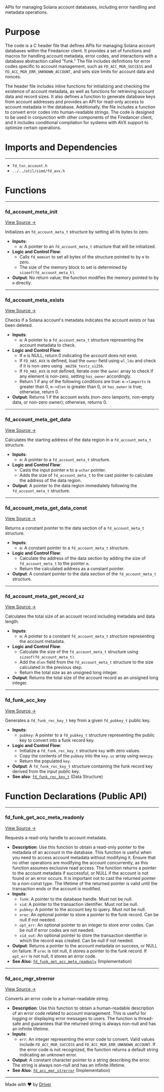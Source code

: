 <!--------------------------------------------------------------------------------->
<!-- IMPORTANT: This file is auto-generated by Driver (https://driver.ai). -------->
<!-- Manual edits may be overwritten on future commits. --------------------------->
<!--------------------------------------------------------------------------------->

APIs for managing Solana account databases, including error handling and metadata operations.

# Purpose
The code is a C header file that defines APIs for managing Solana account databases within the Firedancer client. It provides a set of functions and macros for handling account metadata, error codes, and interactions with a database abstraction called "funk." The file includes definitions for error codes specific to account management, such as `FD_ACC_MGR_SUCCESS` and `FD_ACC_MGR_ERR_UNKNOWN_ACCOUNT`, and sets size limits for account data and nonces.

The header file includes inline functions for initializing and checking the existence of account metadata, as well as functions for retrieving account data and record sizes. It also defines a function to generate database keys from account addresses and provides an API for read-only access to account metadata in the database. Additionally, the file includes a function to convert error codes into human-readable strings. The code is designed to be used in conjunction with other components of the Firedancer client, and it includes conditional compilation for systems with AVX support to optimize certain operations.
# Imports and Dependencies

---
- `fd_txn_account.h`
- `../../util/simd/fd_avx.h`


# Functions

---
### fd\_account\_meta\_init<!-- {{#callable:fd_account_meta_init}} -->
[View Source →](<../../../../../src/flamenco/runtime/fd_acc_mgr.h#L28>)

Initializes an `fd_account_meta_t` structure by setting all its bytes to zero.
- **Inputs**:
    - ``m``: A pointer to an `fd_account_meta_t` structure that will be initialized.
- **Logic and Control Flow**:
    - Calls `fd_memset` to set all bytes of the structure pointed to by `m` to zero.
    - The size of the memory block to set is determined by `sizeof(fd_account_meta_t)`.
- **Output**: No return value; the function modifies the memory pointed to by `m` directly.


---
### fd\_account\_meta\_exists<!-- {{#callable:fd_account_meta_exists}} -->
[View Source →](<../../../../../src/flamenco/runtime/fd_acc_mgr.h#L45>)

Checks if a Solana account's metadata indicates the account exists or has been deleted.
- **Inputs**:
    - ``m``: A pointer to a `fd_account_meta_t` structure representing the account metadata to check.
- **Logic and Control Flow**:
    - If `m` is NULL, return 0 indicating the account does not exist.
    - If `FD_HAS_AVX` is defined, load the `owner` field using `wl_ldu` and check if it is non-zero using `_mm256_testz_si256`.
    - If `FD_HAS_AVX` is not defined, iterate over the `owner` array to check if any element is non-zero, setting `has_owner` accordingly.
    - Return 1 if any of the following conditions are true: `m->lamports` is greater than 0, `m->dlen` is greater than 0, or `has_owner` is true; otherwise, return 0.
- **Output**: Returns 1 if the account exists (non-zero lamports, non-empty data, or non-zero owner); otherwise, returns 0.


---
### fd\_account\_meta\_get\_data<!-- {{#callable:fd_account_meta_get_data}} -->
[View Source →](<../../../../../src/flamenco/runtime/fd_acc_mgr.h#L67>)

Calculates the starting address of the data region in a `fd_account_meta_t` structure.
- **Inputs**:
    - `m`: A pointer to a `fd_account_meta_t` structure.
- **Logic and Control Flow**:
    - Casts the input pointer `m` to a `uchar` pointer.
    - Adds the size of `fd_account_meta_t` to the cast pointer to calculate the address of the data region.
- **Output**: A pointer to the data region immediately following the `fd_account_meta_t` structure.


---
### fd\_account\_meta\_get\_data\_const<!-- {{#callable:fd_account_meta_get_data_const}} -->
[View Source →](<../../../../../src/flamenco/runtime/fd_acc_mgr.h#L72>)

Returns a constant pointer to the data section of a `fd_account_meta_t` structure.
- **Inputs**:
    - `m`: A constant pointer to a `fd_account_meta_t` structure.
- **Logic and Control Flow**:
    - Calculate the address of the data section by adding the size of `fd_account_meta_t` to the pointer `m`.
    - Return the calculated address as a constant pointer.
- **Output**: A constant pointer to the data section of the `fd_account_meta_t` structure.


---
### fd\_account\_meta\_get\_record\_sz<!-- {{#callable:fd_account_meta_get_record_sz}} -->
[View Source →](<../../../../../src/flamenco/runtime/fd_acc_mgr.h#L77>)

Calculates the total size of an account record including metadata and data length.
- **Inputs**:
    - `m`: A pointer to a constant `fd_account_meta_t` structure representing the account metadata.
- **Logic and Control Flow**:
    - Calculate the size of the `fd_account_meta_t` structure using `sizeof(fd_account_meta_t)`.
    - Add the `dlen` field from the `fd_account_meta_t` structure to the size calculated in the previous step.
    - Return the total size as an unsigned long integer.
- **Output**: Returns the total size of the account record as an unsigned long integer.


---
### fd\_funk\_acc\_key<!-- {{#callable:fd_funk_rec_key_t::fd_funk_acc_key}} -->
[View Source →](<../../../../../src/flamenco/runtime/fd_acc_mgr.h#L87>)

Generates a `fd_funk_rec_key_t` key from a given `fd_pubkey_t` public key.
- **Inputs**:
    - `pubkey`: A pointer to a `fd_pubkey_t` structure representing the public key to convert into a funk record key.
- **Logic and Control Flow**:
    - Initialize a `fd_funk_rec_key_t` structure `key` with zero values.
    - Copy the contents of the `pubkey` into the `key.uc` array using `memcpy`.
    - Return the populated `key`.
- **Output**: A `fd_funk_rec_key_t` structure containing the funk record key derived from the input public key.
- **See also**: [`fd_funk_rec_key_t`](<../../funk/fd_funk_base.h.md#fd_funk_rec_key_t>)  (Data Structure)


# Function Declarations (Public API)

---
### fd\_funk\_get\_acc\_meta\_readonly<!-- {{#callable_declaration:fd_funk_get_acc_meta_readonly}} -->
[View Source →](<../../../../../src/flamenco/runtime/fd_acc_mgr.h#L140>)

Requests a read-only handle to account metadata.
- **Description**: Use this function to obtain a read-only pointer to the metadata of an account in the database. This function is useful when you need to access account metadata without modifying it. Ensure that no other operations are modifying the account concurrently, as this function assumes exclusive read access. The function returns a pointer to the account metadata if successful, or NULL if the account is not found or an error occurs. It is important not to cast the returned pointer to a non-const type. The lifetime of the returned pointer is valid until the transaction ends or the account is modified.
- **Inputs**:
    - `funk`: A pointer to the database handle. Must not be null.
    - `xid`: A pointer to the transaction identifier. Must not be null.
    - `pubkey`: A pointer to the account key to query. Must not be null.
    - `orec`: An optional pointer to store a pointer to the funk record. Can be null if not needed.
    - `opt_err`: An optional pointer to an integer to store error codes. Can be null if error codes are not needed.
    - `xid_out`: An optional pointer to store the transaction identifier in which the record was created. Can be null if not needed.
- **Output**: Returns a pointer to the account metadata on success, or NULL on failure. If `orec` is not null, it stores a pointer to the funk record. If `opt_err` is not null, it stores an error code.
- **See Also**: [`fd_funk_get_acc_meta_readonly`](<fd_acc_mgr.c.md#fd_funk_get_acc_meta_readonly>)  (Implementation)


---
### fd\_acc\_mgr\_strerror<!-- {{#callable_declaration:fd_acc_mgr_strerror}} -->
[View Source →](<../../../../../src/flamenco/runtime/fd_acc_mgr.h#L153>)

Converts an error code to a human-readable string.
- **Description**: Use this function to obtain a human-readable description of an error code related to account management. This is useful for logging or displaying error messages to users. The function is thread-safe and guarantees that the returned string is always non-null and has an infinite lifetime.
- **Inputs**:
    - `err`: An integer representing the error code to convert. Valid values include `FD_ACC_MGR_SUCCESS` and `FD_ACC_MGR_ERR_UNKNOWN_ACCOUNT`. If the error code is not recognized, the function returns a default string indicating an unknown error.
- **Output**: A constant character pointer to a string describing the error. The string is always non-null and has an infinite lifetime.
- **See Also**: [`fd_acc_mgr_strerror`](<fd_acc_mgr.c.md#fd_acc_mgr_strerror>)  (Implementation)



---
Made with ❤️ by [Driver](https://www.driver.ai/)